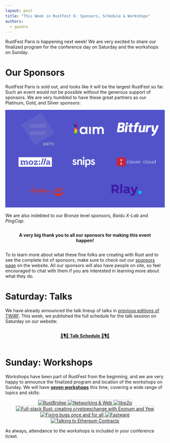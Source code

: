 ```yaml
---
layout: post
title: "This Week in RustFest 6: Sponsors, Schedule & Workshops"
authors:
  - gandro
---
```


RustFest Paris is happening next week! We are very excited to share our finalized
program for the conference day on Saturday and the workshops on Sunday.

# Our Sponsors

RustFest Paris is sold out, and looks like it will be the largest RustFest so far. 
Such an event would not be possible without the generous support of sponsors. We
are very humbled to have these great partners as our Platinum, Gold, and Silver sponsors:

<a href="https://paris.rustfest.eu/sponsors/">
  <img alt="Our Platinum, Gold and Silver Sponsors: Parity, 1AIM, BitFury, Mozilla, Snips, Clever Cloud, Inria, and Rlay"
    src="/assets/posts/paris/twirf-6-sponsors.png">
</a>

We are also indebted to our Bronze level sponsors, *Baidu X-Lab* and *PingCap*.

<div style="text-align:center; padding: 1em;">
<strong>A very big thank you to all our sponsors for making this event happen!</strong>
</div>

To to learn more about what these fine folks are creating with Rust and to see
the complete list of sponsors, make sure to check out our
[sponsors page](https://paris.rustfest.eu/sponsors/) on the website. All our
sponsors will also have people on site, so feel encouraged to chat with them if
you are interested in learning more about what they do.

# Saturday: Talks

We have already announced the talk lineup of talks in
[previous editions of TWiRF](/this-week-in-rustfest-4). This week, we published
the full schedule for the talk session on Saturday on our website:

<div style="text-align: center; padding: 1em;">
  <a href="https://paris.rustfest.eu/schedule/">
    <strong>📅🎙️📅 Talk Schedule 📅🎙️📅</strong>
  </a>
</div>

# Sunday: Workshops

Workshops have been part of RustFest from the beginning, and we are very
happy to announce the finalized program and location of the
workshops on Sunday. We will have [**seven workshops**](https://paris.rustfest.eu/workshops/)
this time, covering a wide range of topics and skills:

<div style="text-align:center;">
  <a href="https://paris.rustfest.eu/sessions/rustbridge">
    <img alt="RustBridge" src="https://paris.rustfest.eu/assets/social/ashley-katharina.png" style="border: 1px solid #ccc;">
  </a>
  <a href="https://paris.rustfest.eu/sessions/networking">
    <img alt="Networking & Web" src="https://paris.rustfest.eu/assets/social/networking.png" style="border: 1px solid #ccc;">
  </a>
  <a href="https://paris.rustfest.eu/sessions/libp2p">
    <img alt="libp2p" src="https://paris.rustfest.eu/assets/social/libp2p.png" style="border: 1px solid #ccc;">
  </a>
  <a href="https://paris.rustfest.eu/sessions/full-stack-rust">
    <img alt="Full-stack Rust: creating cryptoexchange with Exonum and Yew" src="https://paris.rustfest.eu/assets/social/full-stack-rust.png" style="border: 1px solid #ccc;">
  </a>
  <a href="https://paris.rustfest.eu/sessions/fixing-bugs">
    <img alt="Fixing bugs once and for all" src="https://paris.rustfest.eu/assets/social/fixing-bugs.png" style="border: 1px solid #ccc;">
  </a>
  <a href="https://paris.rustfest.eu/sessions/fastware">
    <img alt="Fastware" src="https://paris.rustfest.eu/assets/social/fastware.png" style="border: 1px solid #ccc;">
  </a>
  <a href="https://paris.rustfest.eu/sessions/ethereum-contracts">
    <img alt="Talking to Ethereum Contracts" src="https://paris.rustfest.eu/assets/social/ethereum-contracts.png" style="border: 1px solid #ccc;">
  </a>
</div>

As always, attendance to the workshops is included in your conference ticket.

